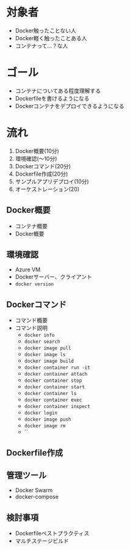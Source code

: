 # 対象者

- Docker触ったことない人
- Docker軽く触ったことある人
- コンテナって…？な人

# ゴール

- コンテナについてある程度理解する
- Dockerfileを書けるようになる
- Dockerコンテナをデプロイできるようになる

# 流れ

1. Docker概要(10分)
1. 環境確認(～10分)
1. Dockerコマンド(20分)
1. Dockerfile作成(20分)
1. サンプルアプリデプロイ(10分)
1. オーケストレーション(20)

## Docker概要

- コンテナ概要
- Docker概要

## 環境確認

- Azure VM
- Dockerサーバー、クライアント
- `docker version`

## Dockerコマンド

- コマンド概要
- コマンド説明
  - `docker info`
  - `docker search`
  - `docker image pull`
  - `docker image ls`
  - `docker image build`
  - `docker container run -it`
  - `docker container attach`
  - `docker container stop`
  - `docker container start`
  - `docker container ls`
  - `docker container exec`
  - `docker container inspect`
  - `docker login`
  - `docker image push`
  - `docker image rm`
  - ``

## Dockerfile作成

## 管理ツール

- Docker Swarm
- docker-compose

## 検討事項

- Dockerfileベストプラクティス
- マルチステージビルド